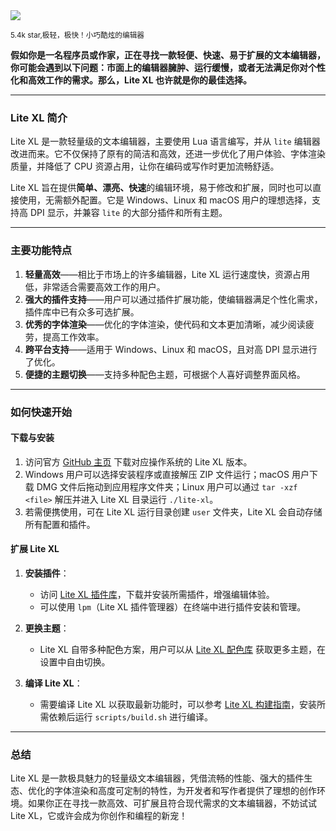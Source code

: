 <img src="/assets/image/250526-lite_xl.png"/> 

<small>5.4k star,极轻，极快！小巧酷炫的编辑器</small>

**假如你是一名程序员或作家，正在寻找一款轻便、快速、易于扩展的文本编辑器，你可能会遇到以下问题：市面上的编辑器臃肿、运行缓慢，或者无法满足你对个性化和高效工作的需求。那么，Lite XL 也许就是你的最佳选择。**

---

### **Lite XL 简介**
Lite XL 是一款轻量级的文本编辑器，主要使用 Lua 语言编写，并从 `lite` 编辑器改进而来。它不仅保持了原有的简洁和高效，还进一步优化了用户体验、字体渲染质量，并降低了 CPU 资源占用，让你在编码或写作时更加流畅舒适。

Lite XL 旨在提供**简单、漂亮、快速**的编辑环境，易于修改和扩展，同时也可以直接使用，无需额外配置。它是 Windows、Linux 和 macOS 用户的理想选择，支持高 DPI 显示，并兼容 `lite` 的大部分插件和所有主题。

---

### **主要功能特点**
1. **轻量高效**——相比于市场上的许多编辑器，Lite XL 运行速度快，资源占用低，非常适合需要高效工作的用户。
2. **强大的插件支持**——用户可以通过插件扩展功能，使编辑器满足个性化需求，插件库中已有众多可选扩展。
3. **优秀的字体渲染**——优化的字体渲染，使代码和文本更加清晰，减少阅读疲劳，提高工作效率。
4. **跨平台支持**——适用于 Windows、Linux 和 macOS，且对高 DPI 显示进行了优化。
5. **便捷的主题切换**——支持多种配色主题，可根据个人喜好调整界面风格。

---

### **如何快速开始**
#### **下载与安装**
1. 访问官方 [GitHub 主页](https://github.com/lite-xl/lite-xl) 下载对应操作系统的 Lite XL 版本。
2. Windows 用户可以选择安装程序或直接解压 ZIP 文件运行；macOS 用户下载 DMG 文件后拖动到应用程序文件夹；Linux 用户可以通过 `tar -xzf <file>` 解压并进入 Lite XL 目录运行 `./lite-xl`。
3. 若需便携使用，可在 Lite XL 运行目录创建 `user` 文件夹，Lite XL 会自动存储所有配置和插件。

#### **扩展 Lite XL**
1. **安装插件**：
   - 访问 [Lite XL 插件库](https://github.com/lite-xl/lite-xl-plugins)，下载并安装所需插件，增强编辑体验。
   - 可以使用 `lpm`（Lite XL 插件管理器）在终端中进行插件安装和管理。

2. **更换主题**：
   - Lite XL 自带多种配色方案，用户可以从 [Lite XL 配色库](https://github.com/lite-xl/colors) 获取更多主题，在设置中自由切换。

3. **编译 Lite XL**：
   - 需要编译 Lite XL 以获取最新功能时，可以参考 [Lite XL 构建指南](https://github.com/lite-xl/lite-xl-build-box)，安装所需依赖后运行 `scripts/build.sh` 进行编译。

---

### **总结**
Lite XL 是一款极具魅力的轻量级文本编辑器，凭借流畅的性能、强大的插件生态、优化的字体渲染和高度可定制的特性，为开发者和写作者提供了理想的创作环境。如果你正在寻找一款高效、可扩展且符合现代需求的文本编辑器，不妨试试 Lite XL，它或许会成为你创作和编程的新宠！